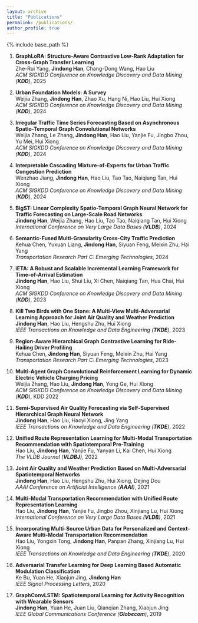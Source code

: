 ```yaml
---
layout: archive
title: "Publications"
permalink: /publications/
author_profile: true
---
```

{% include base_path %}


1. **GraphLoRA: Structure-Aware Contrastive Low-Rank Adaptation for Cross-Graph Transfer Learning**  <br>
Zhe-Rui Yang, **Jindong Han**, Chang-Dong Wang, Hao Liu<br>
*ACM SIGKDD Conference on Knowledge Discovery and Data Mining (**KDD**)*, 2025

1. **Urban Foundation Models: A Survey**  <br>
Weijia Zhang, **Jindong Han**, Zhao Xu, Hang Ni, Hao Liu, Hui Xiong<br>
*ACM SIGKDD Conference on Knowledge Discovery and Data Mining (**KDD**)*, 2024

1. **Irregular Traffic Time Series Forecasting Based on Asynchronous Spatio-Temporal Graph Convolutional Networks**  <br>
Weijia Zhang, Le Zhang, **Jindong Han**, Hao Liu, Yanjie Fu, Jingbo Zhou, Yu Mei, Hui Xiong<br>
*ACM SIGKDD Conference on Knowledge Discovery and Data Mining (**KDD**)*, 2024

1. **Interpretable Cascading Mixture-of-Experts for Urban Traffic Congestion Prediction**  <br>
Wenzhao Jiang, **Jindong Han**, Hao Liu, Tao Tao, Naiqiang Tan, Hui Xiong<br>
*ACM SIGKDD Conference on Knowledge Discovery and Data Mining (**KDD**)*, 2024

1. **BigST: Linear Complexity Spatio-Temporal Graph Neural Network for Traffic Forecasting on Large-Scale Road Networks**  <br>
**Jindong Han**, Weijia Zhang, Hao Liu, Tao Tao, Naiqiang Tan, Hui Xiong<br>
*International Conference on Very Large Data Bases (**VLDB**)*, 2024

1. **Semantic-Fused Multi-Granularity Cross-City Traffic Prediction**  <br>
Kehua Chen, Yuxuan Liang, **Jindong Han**, Siyuan Feng, Meixin Zhu, Hai Yang<br>
*Transportation Research Part C: Emerging Technologies*, 2024

1. **iETA: A Robust and Scalable Incremental Learning Framework for Time-of-Arrival Estimation**  <br>
**Jindong Han**, Hao Liu, Shui Liu, Xi Chen, Naiqiang Tan, Hua Chai, Hui Xiong<br>
*ACM SIGKDD Conference on Knowledge Discovery and Data Mining (**KDD**)*, 2023

1. **Kill Two Birds with One Stone: A Multi-View Multi-Adversarial Learning Approach for Joint Air Quality and Weather Prediction**  <br>
**Jindong Han**, Hao Liu, Hengshu Zhu, Hui Xiong<br>
*IEEE Transactions on Knowledge and Data Engineering (**TKDE**)*, 2023

1. **Region-Aware Hierarchical Graph Contrastive Learning for Ride-Hailing Driver Profiling**  <br>
Kehua Chen, **Jindong Han**, Siyuan Feng, Meixin Zhu, Hai Yang<br>
*Transportation Research Part C: Emerging Technologies*, 2023

1. **Multi-Agent Graph Convolutional Reinforcement Learning for Dynamic Electric Vehicle Charging Pricing**  <br>
Weijia Zhang, Hao Liu, **Jindong Han**, Yong Ge, Hui Xiong<br>
*ACM SIGKDD Conference on Knowledge Discovery and Data Mining (**KDD**)*, KDD 2022

1. **Semi-Supervised Air Quality Forecasting via Self-Supervised Hierarchical Graph Neural Network**  <br>
**Jindong Han**, Hao Liu, Haoyi Xiong, Jing Yang<br>
*IEEE Transactions on Knowledge and Data Engineering (**TKDE**)*, 2022

1. **Unified Route Representation Learning for Multi-Modal Transportation Recommendation with Spatiotemporal Pre-Training**  <br>
Hao Liu, **Jindong Han**, Yanjie Fu, Yanyan Li, Kai Chen, Hui Xiong<br>
*The VLDB Journal (**VLDBJ**)*, 2022

1. **Joint Air Quality and Weather Prediction Based on Multi-Adversarial Spatiotemporal Networks**  <br>
**Jindong Han**, Hao Liu, Hengshu Zhu, Hui Xiong, Dejing Dou<br>
*AAAI Conference on Artificial Intelligence (**AAAI**)*, 2021

1. **Multi-Modal Transportation Recommendation with Unified Route Representation Learning**  <br>
Hao Liu, **Jindong Han**, Yanjie Fu, Jingbo Zhou, Xinjiang Lu, Hui Xiong<br>
*International Conference on Very Large Data Bases (**VLDB**)*, 2021

1. **Incorporating Multi-Source Urban Data for Personalized and Context-Aware Multi-Modal Transportation Recommendation**  <br>
Hao Liu, Yongxin Tong, **Jindong Han**, Panpan Zhang, Xinjiang Lu, Hui Xiong<br>
*IEEE Transactions on Knowledge and Data Engineering (**TKDE**)*, 2020

1. **Adversarial Transfer Learning for Deep Learning Based Automatic Modulation Classification**  <br>
Ke Bu, Yuan He, Xiaojun Jing, **Jindong Han**<br>
*IEEE Signal Processing Letters*, 2020

1. **GraphConvLSTM: Spatiotemporal Learning for Activity Recognition with Wearable Sensors**  <br>
**Jindong Han**, Yuan He, Juan Liu, Qianqian Zhang, Xiaojun Jing<br>
*IEEE Global Communications Conference (**Globecom**)*, 2019

